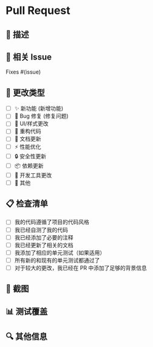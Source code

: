 # Pull Request

## 📝 描述
<!-- 请提供对此次更改的简要描述 -->

## 🎯 相关 Issue
<!-- 请链接相关的 issue，如果有的话 -->
Fixes #(issue)

## 🔄 更改类型
<!-- 在相关选项前打 [x] -->

- [ ] ✨ 新功能 (新增功能)
- [ ] 🐛 Bug 修复 (修复问题)
- [ ] 💄 UI/样式更改
- [ ] 🔧 重构代码
- [ ] 📝 文档更新
- [ ] ⚡ 性能优化
- [ ] 🔒 安全性更新
- [ ] 📦 依赖更新
- [ ] 🔨 开发工具更改
- [ ] 🚀 其他

## 📋 检查清单

- [ ] 我的代码遵循了项目的代码风格
- [ ] 我已经自测了我的代码
- [ ] 我已经添加了必要的注释
- [ ] 我已经更新了相关的文档
- [ ] 我添加了相应的单元测试（如果适用）
- [ ] 所有新的和现有的单元测试都通过了
- [ ] 对于较大的更改，我已经在 PR 中添加了足够的背景信息

## 📸 截图
<!-- 如果适用，添加截图来说明你的更改 -->

## 📊 测试覆盖
<!-- 描述你如何测试这些更改 -->

## 🔍 其他信息
<!-- 添加任何其他有用的信息 -->
